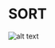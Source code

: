 # SORT

![alt text](https://github.com/nguyen1312/vinbrain-internship/blob/W1/Task3/Week_1/3.Object_Tracking_with_SORT_algo/img/3.png)